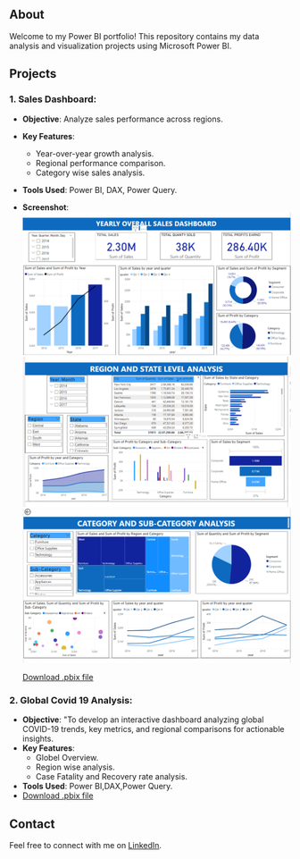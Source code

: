 ## About
Welcome to my Power BI portfolio! This repository contains my data analysis and visualization projects using Microsoft Power BI.

## Projects
### 1. Sales Dashboard:
- **Objective**: Analyze sales performance across regions.
- **Key Features**:
  - Year-over-year growth analysis.
  - Regional performance comparison.
  - Category wise sales analysis.
- **Tools Used**: Power BI, DAX, Power Query.
- **Screenshot**:
  ![Year-over-year growth analysis](https://github.com/nikhil3732/Power-BI-Portfolio/blob/main/YEARLY%20SALES.png)
  ![Regional performance comparison](https://github.com/nikhil3732/Power-BI-Portfolio/blob/main/regional.png)
  ![Category wise sales analysis](https://github.com/nikhil3732/Power-BI-Portfolio/blob/main/Screenshot%202024-12-15%20124539.png)
  
  [Download .pbix file](https://github.com/nikhil3732/Power-BI-Portfolio/blob/main/sales%20dashboard.pbix)

### 2. Global Covid 19 Analysis:
- **Objective**: "To develop an interactive dashboard analyzing global COVID-19 trends, key metrics, and regional comparisons for actionable insights.
- **Key Features**:
  - Globel Overview.
  - Region wise analysis.
  - Case Fatality and Recovery rate analysis.
- **Tools Used**: Power BI,DAX,Power Query.
-  [Download .pbix file](https://github.com/nikhil3732/Power-BI-Portfolio/blob/main/sales%20dashboard.pbix)

## Contact
Feel free to connect with me on [LinkedIn](https://www.linkedin.com/in/venkata-nikhil-sudepalli-72a35a201/).
